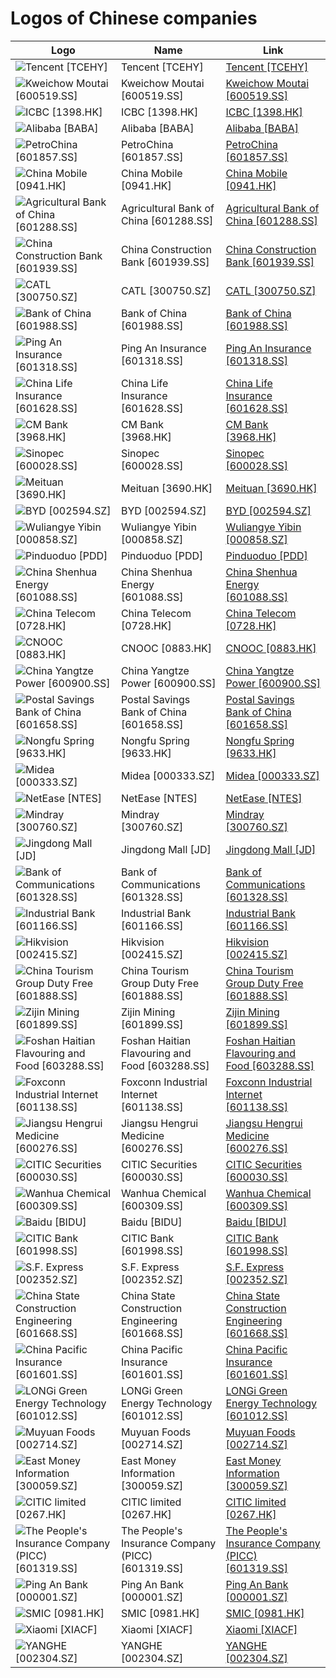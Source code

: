 # Logos of Chinese companies

| Logo | Name  | Link |
| ---- | ----  | ---- |
| ![Tencent [TCEHY]](/img/128/TCEHY-00d25bae.png) | Tencent [TCEHY] | [Tencent [TCEHY]](tencent/logo/ ) |
| ![Kweichow Moutai [600519.SS]](/img/128/600519.SS-e2444777.png) | Kweichow Moutai [600519.SS] | [Kweichow Moutai [600519.SS]](kweichow-moutai/logo/ ) |
| ![ICBC [1398.HK]](/img/128/1398.HK-018ff6b4.png) | ICBC [1398.HK] | [ICBC [1398.HK]](icbc/logo/ ) |
| ![Alibaba [BABA]](/img/128/BABA-9d5b9ce2.png) | Alibaba [BABA] | [Alibaba [BABA]](alibaba/logo/ ) |
| ![PetroChina [601857.SS]](/img/128/601857.SS-8ed84975.png) | PetroChina [601857.SS] | [PetroChina [601857.SS]](petro-china/logo/ ) |
| ![China Mobile [0941.HK]](/img/128/0941.HK-778dc567.png) | China Mobile [0941.HK] | [China Mobile [0941.HK]](china-mobile/logo/ ) |
| ![Agricultural Bank of China [601288.SS]](/img/128/601288.SS-c2af83da.png) | Agricultural Bank of China [601288.SS] | [Agricultural Bank of China [601288.SS]](agricultural-bank-of-china/logo/ ) |
| ![China Construction Bank [601939.SS]](/img/128/601939.SS-f0328539.png) | China Construction Bank [601939.SS] | [China Construction Bank [601939.SS]](china-construction-bank/logo/ ) |
| ![CATL [300750.SZ]](/img/128/300750.SZ-8600777c.png) | CATL [300750.SZ] | [CATL [300750.SZ]](catl/logo/ ) |
| ![Bank of China [601988.SS]](/img/128/601988.SS-8ff439e0.png) | Bank of China [601988.SS] | [Bank of China [601988.SS]](bank-of-china/logo/ ) |
| ![Ping An Insurance [601318.SS]](/img/128/601318.SS-df827762.png) | Ping An Insurance [601318.SS] | [Ping An Insurance [601318.SS]](ping-an-insurance/logo/ ) |
| ![China Life Insurance [601628.SS]](/img/128/601628.SS-b2eaeaa0.png) | China Life Insurance [601628.SS] | [China Life Insurance [601628.SS]](china-life-insurance/logo/ ) |
| ![CM Bank [3968.HK]](/img/128/3968.HK-b1d727bd.png) | CM Bank [3968.HK] | [CM Bank [3968.HK]](cm-bank/logo/ ) |
| ![Sinopec [600028.SS]](/img/128/600028.SS-c8a82512.png) | Sinopec [600028.SS] | [Sinopec [600028.SS]](sinopec/logo/ ) |
| ![Meituan [3690.HK]](/img/128/3690.HK-092d994f.png) | Meituan [3690.HK] | [Meituan [3690.HK]](meituan-dianping/logo/ ) |
| ![BYD [002594.SZ]](/img/128/002594.SZ-20d68cd6.png) | BYD [002594.SZ] | [BYD [002594.SZ]](byd/logo/ ) |
| ![Wuliangye Yibin [000858.SZ]](/img/128/000858.SZ-ac170b8d.png) | Wuliangye Yibin [000858.SZ] | [Wuliangye Yibin [000858.SZ]](wuliangye-yibin/logo/ ) |
| ![Pinduoduo [PDD]](/img/128/PDD-fd3db421.png) | Pinduoduo [PDD] | [Pinduoduo [PDD]](pinduoduo/logo/ ) |
| ![China Shenhua Energy [601088.SS]](/img/128/601088.SS-5b1e464c.png) | China Shenhua Energy [601088.SS] | [China Shenhua Energy [601088.SS]](china-shenhua-energy/logo/ ) |
| ![China Telecom [0728.HK]](/img/128/0728.HK-f7bd78e6.png) | China Telecom [0728.HK] | [China Telecom [0728.HK]](china-telecom/logo/ ) |
| ![CNOOC [0883.HK]](/img/128/0883.HK-ac3d65c9.png) | CNOOC [0883.HK] | [CNOOC [0883.HK]](cnooc/logo/ ) |
| ![China Yangtze Power [600900.SS]](/img/128/600900.SS-a88857a8.png) | China Yangtze Power [600900.SS] | [China Yangtze Power [600900.SS]](china-yangtze-power/logo/ ) |
| ![Postal Savings Bank of China [601658.SS]](/img/128/601658.SS-9df72303.png) | Postal Savings Bank of China [601658.SS] | [Postal Savings Bank of China [601658.SS]](postal-savings-bank-of-china/logo/ ) |
| ![Nongfu Spring [9633.HK]](/img/128/9633.HK-b073d0e7.png) | Nongfu Spring [9633.HK] | [Nongfu Spring [9633.HK]](nongfu-spring/logo/ ) |
| ![Midea [000333.SZ]](/img/128/000333.SZ-511160b4.png) | Midea [000333.SZ] | [Midea [000333.SZ]](midea/logo/ ) |
| ![NetEase [NTES]](/img/128/NTES-9c151002.png) | NetEase [NTES] | [NetEase [NTES]](netease/logo/ ) |
| ![Mindray [300760.SZ]](/img/128/300760.SZ-42317309.png) | Mindray [300760.SZ] | [Mindray [300760.SZ]](mindray/logo/ ) |
| ![Jingdong Mall [JD]](/img/128/JD-de7a1903.png) | Jingdong Mall [JD] | [Jingdong Mall [JD]](jingdong-mall/logo/ ) |
| ![Bank of Communications [601328.SS]](/img/128/601328.SS-11b4371e.png) | Bank of Communications [601328.SS] | [Bank of Communications [601328.SS]](bank-of-communications/logo/ ) |
| ![Industrial Bank [601166.SS]](/img/128/601166.SS-b7256c1b.png) | Industrial Bank [601166.SS] | [Industrial Bank [601166.SS]](industrial-bank/logo/ ) |
| ![Hikvision [002415.SZ]](/img/128/002415.SZ-91bd39c2.png) | Hikvision [002415.SZ] | [Hikvision [002415.SZ]](hikvision/logo/ ) |
| ![China Tourism Group Duty Free [601888.SS]](/img/128/601888.SS-00c33189.png) | China Tourism Group Duty Free [601888.SS] | [China Tourism Group Duty Free [601888.SS]](china-tourism-group-duty-free/logo/ ) |
| ![Zijin Mining [601899.SS]](/img/128/601899.SS-18337e88.png) | Zijin Mining [601899.SS] | [Zijin Mining [601899.SS]](zijin-mining/logo/ ) |
| ![Foshan Haitian Flavouring and Food [603288.SS]](/img/128/603288.SS-43ebd14f.png) | Foshan Haitian Flavouring and Food [603288.SS] | [Foshan Haitian Flavouring and Food [603288.SS]](foshan-haitian-flavouring-and-food/logo/ ) |
| ![Foxconn Industrial Internet [601138.SS]](/img/128/601138.SS-556f819e.png) | Foxconn Industrial Internet [601138.SS] | [Foxconn Industrial Internet [601138.SS]](foxconn-industrial-internet/logo/ ) |
| ![Jiangsu Hengrui Medicine [600276.SS]](/img/128/600276.SS-e8f5e786.png) | Jiangsu Hengrui Medicine [600276.SS] | [Jiangsu Hengrui Medicine [600276.SS]](jiangsu-hengrui-medicine/logo/ ) |
| ![CITIC Securities [600030.SS]](/img/128/600030.SS-a9b96f7c.png) | CITIC Securities [600030.SS] | [CITIC Securities [600030.SS]](citic-securities/logo/ ) |
| ![Wanhua Chemical [600309.SS]](/img/128/600309.SS-ea388baf.png) | Wanhua Chemical [600309.SS] | [Wanhua Chemical [600309.SS]](wanhua-chemical/logo/ ) |
| ![Baidu [BIDU]](/img/128/BIDU-0e308327.png) | Baidu [BIDU] | [Baidu [BIDU]](baidu/logo/ ) |
| ![CITIC Bank [601998.SS]](/img/128/601998.SS-47de925f.png) | CITIC Bank [601998.SS] | [CITIC Bank [601998.SS]](citic-bank/logo/ ) |
| ![S.F. Express [002352.SZ]](/img/128/002352.SZ-fd313845.png) | S.F. Express [002352.SZ] | [S.F. Express [002352.SZ]](sf-express/logo/ ) |
| ![China State Construction Engineering [601668.SS]](/img/128/601668.SS-a612755a.png) | China State Construction Engineering [601668.SS] | [China State Construction Engineering [601668.SS]](china-state-construction-engineering/logo/ ) |
| ![China Pacific Insurance [601601.SS]](/img/128/601601.SS-876f4e69.png) | China Pacific Insurance [601601.SS] | [China Pacific Insurance [601601.SS]](china-pacific-insurance/logo/ ) |
| ![LONGi Green Energy Technology [601012.SS]](/img/128/601012.SS-061979ae.png) | LONGi Green Energy Technology [601012.SS] | [LONGi Green Energy Technology [601012.SS]](longi-green-energy-tech/logo/ ) |
| ![Muyuan Foods [002714.SZ]](/img/128/002714.SZ-54ec4e4b.png) | Muyuan Foods [002714.SZ] | [Muyuan Foods [002714.SZ]](muyuan-foods/logo/ ) |
| ![East Money Information [300059.SZ]](/img/128/300059.SZ-1108301b.png) | East Money Information [300059.SZ] | [East Money Information [300059.SZ]](east-money/logo/ ) |
| ![CITIC limited [0267.HK]](/img/128/0267.HK-d2493f49.png) | CITIC limited [0267.HK] | [CITIC limited [0267.HK]](citic/logo/ ) |
| ![The People's Insurance Company (PICC) [601319.SS]](/img/128/601319.SS-6ad442ba.png) | The People's Insurance Company (PICC) [601319.SS] | [The People's Insurance Company (PICC) [601319.SS]](peoples-insurance-company-picc/logo/ ) |
| ![Ping An Bank [000001.SZ]](/img/128/000001.SZ-3c076268.png) | Ping An Bank [000001.SZ] | [Ping An Bank [000001.SZ]](ping-an-bank/logo/ ) |
| ![SMIC [0981.HK]](/img/128/0981.HK-461ec1b5.png) | SMIC [0981.HK] | [SMIC [0981.HK]](smic/logo/ ) |
| ![Xiaomi [XIACF]](/img/128/XIACF-651bbdcb.png) | Xiaomi [XIACF] | [Xiaomi [XIACF]](xiaomi/logo/ ) |
| ![YANGHE [002304.SZ]](/img/128/002304.SZ-1ad56fb8.png) | YANGHE [002304.SZ] | [YANGHE [002304.SZ]](yanghe/logo/ ) |

